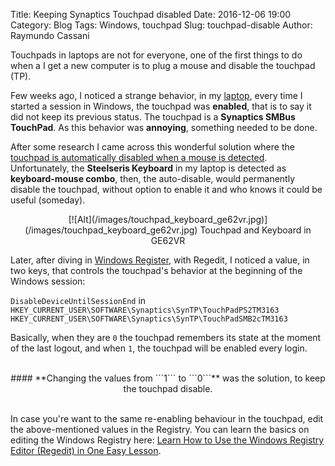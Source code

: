 Title: Keeping Synaptics Touchpad disabled
Date: 2016-12-06 19:00
Category: Blog
Tags: Windows, touchpad
Slug: touchpad-disable
Author: Raymundo Cassani

Touchpads in laptops are not for everyone, one of the first things to do when a I get a new computer is to plug a mouse and disable the touchpad (TP).

Few weeks ago, I noticed a strange behavior, in my [laptop]([https://us.msi.com/Laptop/GE62VR-Apache-Pro-6th-Gen-GTX-1060.html#hero-overview), every time I started a session in Windows, the touchpad was **enabled**, that is to say it did not keep its previous status. The touchpad is a **Synaptics SMBus TouchPad**. As this behavior was **annoying**, something needed to be done.

After some research I came across this wonderful solution where the [touchpad is automatically disabled when a mouse is  detected](http://www.intowindows.com/how-to-turn-off-touchpad-when-mouse-is-connected-in-windows-78-1/). Unfortunately, the **Steelseris Keyboard** in my laptop is detected as **keyboard-mouse combo**, then, the auto-disable, would permanently disable the touchpad, without option to enable it and who knows it could be useful (someday).

<center>
[![Alt](/images/touchpad_keyboard_ge62vr.jpg)](/images/touchpad_keyboard_ge62vr.jpg)  
Touchpad and Keyboard in GE62VR
</center>  


Later, after diving in [Windows Register](https://en.wikipedia.org/wiki/Windows_Registry), with Regedit, I noticed a value, in two keys, that controls the touchpad's behavior at the beginning of the Windows session:

`DisableDeviceUntilSessionEnd`
in    
`HKEY_CURRENT_USER\SOFTWARE\Synaptics\SynTP\TouchPadPS2TM3163`  
`HKEY_CURRENT_USER\SOFTWARE\Synaptics\SynTP\TouchPadSMB2cTM3163`

Basically, when they are ```0``` the touchpad remembers its state at the moment of the last logout, and when ```1```, the touchpad will be enabled every login.

</br>
<center>
#### **Changing the values from ```1``` to  ```0```** was the solution, to keep the touchpad disable.
</center>
</br>

In case you're want to the same re-enabling behaviour in the touchpad, edit the above-mentioned values in the Registry. You can learn the basics on editing the Windows Registry here: [Learn How to Use the Windows Registry Editor (Regedit) in One Easy Lesson](http://www.techsupportalert.com/content/learn-how-use-windows-registry-editor-regedit-one-easy-lesson.htm).
